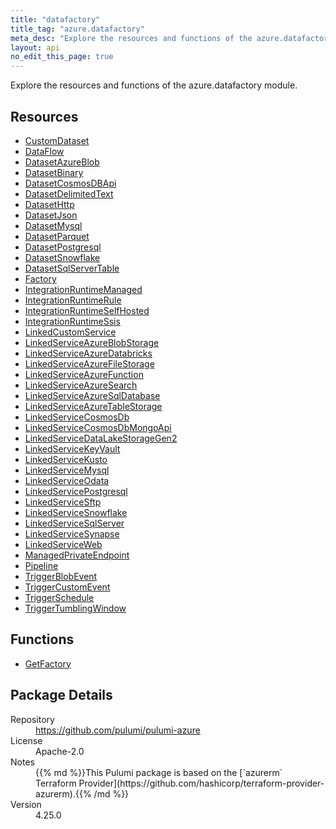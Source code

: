 ```yaml
---
title: "datafactory"
title_tag: "azure.datafactory"
meta_desc: "Explore the resources and functions of the azure.datafactory module."
layout: api
no_edit_this_page: true
---
```


<!-- WARNING: this file was generated by Pulumi Docs Generator. -->
<!-- Do not edit by hand unless you're certain you know what you are doing! -->

Explore the resources and functions of the azure.datafactory module.

<h2 id="resources">Resources</h2>
<ul class="api">
    <li><a href="customdataset" title="CustomDataset"><span class="api-symbol api-symbol--resource"></span>CustomDataset</a></li>
    <li><a href="dataflow" title="DataFlow"><span class="api-symbol api-symbol--resource"></span>DataFlow</a></li>
    <li><a href="datasetazureblob" title="DatasetAzureBlob"><span class="api-symbol api-symbol--resource"></span>DatasetAzureBlob</a></li>
    <li><a href="datasetbinary" title="DatasetBinary"><span class="api-symbol api-symbol--resource"></span>DatasetBinary</a></li>
    <li><a href="datasetcosmosdbapi" title="DatasetCosmosDBApi"><span class="api-symbol api-symbol--resource"></span>DatasetCosmosDBApi</a></li>
    <li><a href="datasetdelimitedtext" title="DatasetDelimitedText"><span class="api-symbol api-symbol--resource"></span>DatasetDelimitedText</a></li>
    <li><a href="datasethttp" title="DatasetHttp"><span class="api-symbol api-symbol--resource"></span>DatasetHttp</a></li>
    <li><a href="datasetjson" title="DatasetJson"><span class="api-symbol api-symbol--resource"></span>DatasetJson</a></li>
    <li><a href="datasetmysql" title="DatasetMysql"><span class="api-symbol api-symbol--resource"></span>DatasetMysql</a></li>
    <li><a href="datasetparquet" title="DatasetParquet"><span class="api-symbol api-symbol--resource"></span>DatasetParquet</a></li>
    <li><a href="datasetpostgresql" title="DatasetPostgresql"><span class="api-symbol api-symbol--resource"></span>DatasetPostgresql</a></li>
    <li><a href="datasetsnowflake" title="DatasetSnowflake"><span class="api-symbol api-symbol--resource"></span>DatasetSnowflake</a></li>
    <li><a href="datasetsqlservertable" title="DatasetSqlServerTable"><span class="api-symbol api-symbol--resource"></span>DatasetSqlServerTable</a></li>
    <li><a href="factory" title="Factory"><span class="api-symbol api-symbol--resource"></span>Factory</a></li>
    <li><a href="integrationruntimemanaged" title="IntegrationRuntimeManaged"><span class="api-symbol api-symbol--resource"></span>IntegrationRuntimeManaged</a></li>
    <li><a href="integrationruntimerule" title="IntegrationRuntimeRule"><span class="api-symbol api-symbol--resource"></span>IntegrationRuntimeRule</a></li>
    <li><a href="integrationruntimeselfhosted" title="IntegrationRuntimeSelfHosted"><span class="api-symbol api-symbol--resource"></span>IntegrationRuntimeSelfHosted</a></li>
    <li><a href="integrationruntimessis" title="IntegrationRuntimeSsis"><span class="api-symbol api-symbol--resource"></span>IntegrationRuntimeSsis</a></li>
    <li><a href="linkedcustomservice" title="LinkedCustomService"><span class="api-symbol api-symbol--resource"></span>LinkedCustomService</a></li>
    <li><a href="linkedserviceazureblobstorage" title="LinkedServiceAzureBlobStorage"><span class="api-symbol api-symbol--resource"></span>LinkedServiceAzureBlobStorage</a></li>
    <li><a href="linkedserviceazuredatabricks" title="LinkedServiceAzureDatabricks"><span class="api-symbol api-symbol--resource"></span>LinkedServiceAzureDatabricks</a></li>
    <li><a href="linkedserviceazurefilestorage" title="LinkedServiceAzureFileStorage"><span class="api-symbol api-symbol--resource"></span>LinkedServiceAzureFileStorage</a></li>
    <li><a href="linkedserviceazurefunction" title="LinkedServiceAzureFunction"><span class="api-symbol api-symbol--resource"></span>LinkedServiceAzureFunction</a></li>
    <li><a href="linkedserviceazuresearch" title="LinkedServiceAzureSearch"><span class="api-symbol api-symbol--resource"></span>LinkedServiceAzureSearch</a></li>
    <li><a href="linkedserviceazuresqldatabase" title="LinkedServiceAzureSqlDatabase"><span class="api-symbol api-symbol--resource"></span>LinkedServiceAzureSqlDatabase</a></li>
    <li><a href="linkedserviceazuretablestorage" title="LinkedServiceAzureTableStorage"><span class="api-symbol api-symbol--resource"></span>LinkedServiceAzureTableStorage</a></li>
    <li><a href="linkedservicecosmosdb" title="LinkedServiceCosmosDb"><span class="api-symbol api-symbol--resource"></span>LinkedServiceCosmosDb</a></li>
    <li><a href="linkedservicecosmosdbmongoapi" title="LinkedServiceCosmosDbMongoApi"><span class="api-symbol api-symbol--resource"></span>LinkedServiceCosmosDbMongoApi</a></li>
    <li><a href="linkedservicedatalakestoragegen2" title="LinkedServiceDataLakeStorageGen2"><span class="api-symbol api-symbol--resource"></span>LinkedServiceDataLakeStorageGen2</a></li>
    <li><a href="linkedservicekeyvault" title="LinkedServiceKeyVault"><span class="api-symbol api-symbol--resource"></span>LinkedServiceKeyVault</a></li>
    <li><a href="linkedservicekusto" title="LinkedServiceKusto"><span class="api-symbol api-symbol--resource"></span>LinkedServiceKusto</a></li>
    <li><a href="linkedservicemysql" title="LinkedServiceMysql"><span class="api-symbol api-symbol--resource"></span>LinkedServiceMysql</a></li>
    <li><a href="linkedserviceodata" title="LinkedServiceOdata"><span class="api-symbol api-symbol--resource"></span>LinkedServiceOdata</a></li>
    <li><a href="linkedservicepostgresql" title="LinkedServicePostgresql"><span class="api-symbol api-symbol--resource"></span>LinkedServicePostgresql</a></li>
    <li><a href="linkedservicesftp" title="LinkedServiceSftp"><span class="api-symbol api-symbol--resource"></span>LinkedServiceSftp</a></li>
    <li><a href="linkedservicesnowflake" title="LinkedServiceSnowflake"><span class="api-symbol api-symbol--resource"></span>LinkedServiceSnowflake</a></li>
    <li><a href="linkedservicesqlserver" title="LinkedServiceSqlServer"><span class="api-symbol api-symbol--resource"></span>LinkedServiceSqlServer</a></li>
    <li><a href="linkedservicesynapse" title="LinkedServiceSynapse"><span class="api-symbol api-symbol--resource"></span>LinkedServiceSynapse</a></li>
    <li><a href="linkedserviceweb" title="LinkedServiceWeb"><span class="api-symbol api-symbol--resource"></span>LinkedServiceWeb</a></li>
    <li><a href="managedprivateendpoint" title="ManagedPrivateEndpoint"><span class="api-symbol api-symbol--resource"></span>ManagedPrivateEndpoint</a></li>
    <li><a href="pipeline" title="Pipeline"><span class="api-symbol api-symbol--resource"></span>Pipeline</a></li>
    <li><a href="triggerblobevent" title="TriggerBlobEvent"><span class="api-symbol api-symbol--resource"></span>TriggerBlobEvent</a></li>
    <li><a href="triggercustomevent" title="TriggerCustomEvent"><span class="api-symbol api-symbol--resource"></span>TriggerCustomEvent</a></li>
    <li><a href="triggerschedule" title="TriggerSchedule"><span class="api-symbol api-symbol--resource"></span>TriggerSchedule</a></li>
    <li><a href="triggertumblingwindow" title="TriggerTumblingWindow"><span class="api-symbol api-symbol--resource"></span>TriggerTumblingWindow</a></li>
</ul>

<h2 id="functions">Functions</h2>
<ul class="api">
    <li><a href="getfactory" title="GetFactory"><span class="api-symbol api-symbol--function"></span>GetFactory</a></li>
</ul>

<h2 id="package-details">Package Details</h2>
<dl class="package-details">
	<dt>Repository</dt>
	<dd><a href="https://github.com/pulumi/pulumi-azure">https://github.com/pulumi/pulumi-azure</a></dd>
	<dt>License</dt>
	<dd>Apache-2.0</dd>
	<dt>Notes</dt>
	<dd>{{% md %}}This Pulumi package is based on the [`azurerm` Terraform Provider](https://github.com/hashicorp/terraform-provider-azurerm).{{% /md %}}</dd>
	<dt>Version</dt>
	<dd>4.25.0</dd>
</dl>

